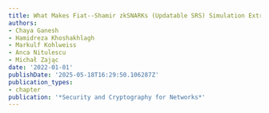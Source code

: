 ```yaml
---
title: What Makes Fiat--Shamir zkSNARKs (Updatable SRS) Simulation Extractable?
authors:
- Chaya Ganesh
- Hamidreza Khoshakhlagh
- Markulf Kohlweiss
- Anca Nitulescu
- Michał Zając
date: '2022-01-01'
publishDate: '2025-05-18T16:29:50.106287Z'
publication_types:
- chapter
publication: '*Security and Cryptography for Networks*'
---
```

